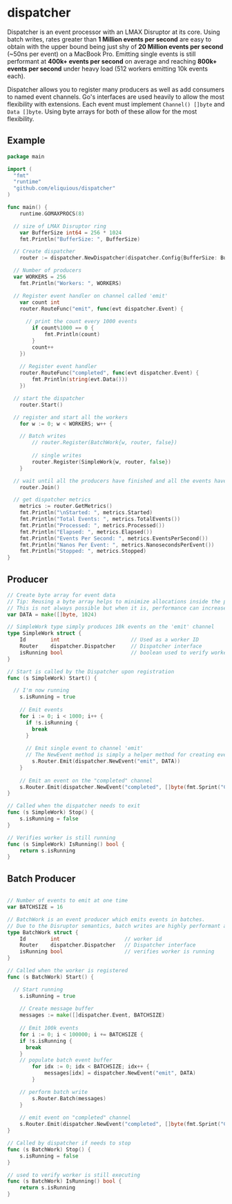 dispatcher
==========

Dispatcher is an event processor with an LMAX Disruptor at its core. Using batch writes, rates greater than **1 Million events per second** are easy to obtain with the upper bound being just shy of **20 Million events per second** (~50ns per event) on a MacBook Pro. Emitting single events is still performant at **400k+ events per second** on average and reaching **800k+ events per second** under heavy load (512 workers emitting 10k events each).

Dispatcher allows you to register many producers as well as add consumers to named event channels. Go's interfaces are used heavily to allow the most flexibility with extensions. Each event must implement `Channel() []byte` and `Data []byte`. Using byte arrays for both of these allow for the most flexibility.

Example
-------

```go
package main

import (
  "fmt"
  "runtime"
  "github.com/eliquious/dispatcher"
)

func main() {
	runtime.GOMAXPROCS(8)

  // size of LMAX Disruptor ring
	var BufferSize int64 = 256 * 1024
	fmt.Println("BufferSize: ", BufferSize)

  // Create dispatcher
	router := dispatcher.NewDispatcher(dispatcher.Config{BufferSize: BufferSize})

  // Number of producers
  var WORKERS = 256
	fmt.Println("Workers: ", WORKERS)

  // Register event handler on channel called 'emit'
	var count int
	router.RouteFunc("emit", func(evt dispatcher.Event) {
	  
	  // print the count every 1000 events
		if count%1000 == 0 {
			fmt.Println(count)
		}
		count++
	})
	
	// Register event handler
	router.RouteFunc("completed", func(evt dispatcher.Event) {
		fmt.Println(string(evt.Data()))
	})

  // start the dispatcher
	router.Start()

  // register and start all the workers
	for w := 0; w < WORKERS; w++ {

    // Batch writes
		// router.Register(BatchWork{w, router, false})
		
		// single writes
		router.Register(SimpleWork{w, router, false})
	}

  // wait until all the producers have finished and all the events have been processed
	router.Join()

  // get dispatcher metrics
	metrics := router.GetMetrics()
	fmt.Println("\nStarted: ", metrics.Started)
	fmt.Println("Total Events: ", metrics.TotalEvents())
	fmt.Println("Processed: ", metrics.Processed())
	fmt.Println("Elapsed: ", metrics.Elapsed())
	fmt.Println("Events Per Second: ", metrics.EventsPerSecond())
	fmt.Println("Nanos Per Event: ", metrics.NanosecondsPerEvent())
	fmt.Println("Stopped: ", metrics.Stopped)
}

```

Producer
--------

```go
// Create byte array for event data
// Tip: Reusing a byte array helps to minimize allocations inside the producers
// This is not always possible but when it is, performance can increase dramatically.
var DATA = make([]byte, 1024)

// SimpleWork type simply produces 10k events on the 'emit' channel
type SimpleWork struct {
	Id        int                       // Used as a worker ID
	Router    dispatcher.Dispatcher     // Dispatcher interface
	isRunning bool                      // boolean used to verify worker is still running
}

// Start is called by the Dispatcher upon registration
func (s SimpleWork) Start() {

  // I'm now running
	s.isRunning = true
	
	// Emit events
	for i := 0; i < 1000; i++ {
	  if !s.isRunning {
	    break
	  }
	
	  // Emit single event to channel 'emit'
	  // The NewEvent method is simply a helper method for creating events.
		s.Router.Emit(dispatcher.NewEvent("emit", DATA))
	}
	
	// Emit an event on the "completed" channel
	s.Router.Emit(dispatcher.NewEvent("completed", []byte(fmt.Sprint("Completed Worker ", s.Id))))
}

// Called when the dispatcher needs to exit
func (s SimpleWork) Stop() {
	s.isRunning = false
}

// Verifies worker is still running
func (s SimpleWork) IsRunning() bool {
	return s.isRunning
}

```

Batch Producer
--------------

```go

// Number of events to emit at one time
var BATCHSIZE = 16

// BatchWork is an event producer which emits events in batches.
// Due to the Disruptor semantics, batch writes are highly performant and can yield much higher operations per second.
type BatchWork struct {
	Id        int                     // worker id
	Router    dispatcher.Dispatcher   // Dispatcher interface
	isRunning bool                    // verifies worker is running
}

// Called when the worker is registered
func (s BatchWork) Start() {

  // Start running
	s.isRunning = true
	
	// Create message buffer
	messages := make([]dispatcher.Event, BATCHSIZE)
	
	// Emit 100k events
	for i := 0; i < 100000; i += BATCHSIZE {
    if !s.isRunning {
      break
    }
    // populate batch event buffer
		for idx := 0; idx < BATCHSIZE; idx++ {
			messages[idx] = dispatcher.NewEvent("emit", DATA)
		}

    // perform batch write
		s.Router.Batch(messages)
	}
	
	// emit event on "completed" channel
	s.Router.Emit(dispatcher.NewEvent("completed", []byte(fmt.Sprint("Completed Worker ", s.Id))))
}

// Called by dispatcher if needs to stop
func (s BatchWork) Stop() {
	s.isRunning = false
}

// used to verify worker is still executing
func (s BatchWork) IsRunning() bool {
	return s.isRunning
}

```
